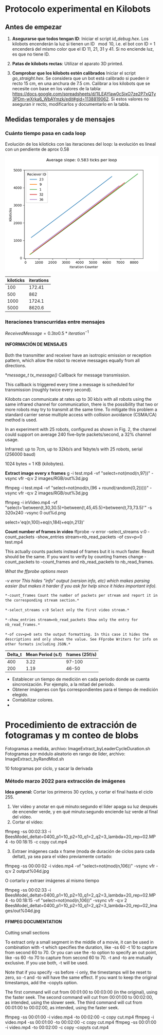 # Protocolo experimental en Kilobots

## Antes de empezar

1. **Asegurarse que todos tengan ID**:
   Iniciar el script *id_debug.hex*. Los kilobots encenderán la luz si tienen un ID $\mod 10$, i.e. el bot con ID = 1 encenderá del mismo color que el ID 11, 21, 31 y 41. Si no enciende luz, es que no tiene ID.
2. **Patas de kilobots rectas**:
   Utilizar el aparato 3D printed.


3. **Comprobar que los kilobots estén calibrados**
   Iniciar el script *go_straight.hex*. Se considera que un bot está calibrado si pueden ir recto 15 cm, en una anchura de 7.5 cm.
   Calibrar a los kilobots que se necesite con base en los valores de la tabla:
    https://docs.google.com/spreadsheets/d/1lLEAYlaw0cSjxO7ze2P7xQTy3PDm-wXrka6_WbAYmzk/edit#gid=1138819062.
   Si estos valores no aseguran ir recto, modificarlos y documentarlo en la tabla.



## Medidas temporales y de mensajes

### Cuánto tiempo pasa en cada loop

Evolución de los kiloticks con las iteraciones del loop: la evolución es lineal con un pendiente de aprox 0.58


![](counter_vs_kiloticks_kilobots_10.png)


| kiloticks | iterations |
| --------- | ---------- |
| 100       | 172.41     |
| 500       | 862        |
| 1000      | 1724.1     |
| 5000      | 8620.6     |

### Iteraciones transcurridas entre mensajes

$ReceivedMessage =  0.3to0.5*iteration^{-1}$


#### INFORMACIÓN DE MENSAJES


Both the transmitter and receiver have an isotropic emission or reception pattern, which allow the robot to receive messages equally from all directions.

**message_t *tx_message()**
Callback for message transmission.

This callback is triggered every time a message is scheduled for transmission (roughly twice every second).

Kilobots can communicate at rates up to 30 kb/s with all robots using the same infrared channel for communication, there is the possibility that two or more robots may try to transmit at the same time. To mitigate this problem a standard carrier sense multiple access with collision avoidance (CSMA/CA) method is used.

In an experiment with 25 robots, configured as shown in Fig. 2, the channel could support on average 240 five-byte packets/second, a 32% channel usage.

Infrarred:  up to 7cm, up to 32kb/s  and 1kbyte/s with  25 robots, serial (256000 baud)

1024 bytes = 1 KB (kilobytes).


**Extract image every x frames**
g -i test.mp4 -vf "select=not(mod(n\,97))" -vsync vfr -q:v 2 images/RGB/out%3d.jpg


ffmpeg -i test.mp4 -vf "select=not(mod(n\,(96 + round(random(0,2)))))" -vsync vfr -q:v 2 images/RGB/out%3d.jpg


ffmpeg -i inVideo.mp4
  -vf "select='between(t,30,30.5)+between(t,45,45.5)+between(t,73,73.5)'"
  -s 320x240 -vsync 0 out%d.png

select='eq(n\,100)+eq(n\,184)+eq(n\,213)'

**Count number of frames in video**
  ffprobe -v error -select_streams v:0 -count_packets -show_entries stream=nb_read_packets -of csv=p=0 test.mp4


This actually counts packets instead of frames but it is much faster. Result should be the same. If you want to verify by counting frames change -count_packets to -count_frames and nb_read_packets to nb_read_frames.

*What the ffprobe options mean*

  *-v error This hides "info" output (version info, etc) which makes parsing easier (but makes it harder if you ask for help since it hides important info).*

    *-count_frames Count the number of packets per stream and report it in the corresponding stream section.*

    *-select_streams v:0 Select only the first video stream.*

    *-show_entries stream=nb_read_packets Show only the entry for nb_read_frames.*

    *-of csv=p=0 sets the output formatting. In this case it hides the descriptions and only shows the value. See FFprobe Writers for info on other formats including JSON.*



| Delta_t | Mean Period (s.f) | frames (25f/s) |
| ------- | ----------------- | -------------- |
| 400     | 3.22              | 97-100         |
| 200     | 1.19              | 46-50          |



- Establecer un tiempo de medición en cada periodo donde se cuenta sincronización. Por ejemplo, a la mitad del periodo.
- Obtener imágenes con fps correspondientes para el tiempo de medición elegido.
- Contabilizar colores.
-

# Procedimiento de extracción de fotogramas y m conteo de blobs
Fotogramas a medida, archivo: ImageExtract_byLeaderCycleDuration.sh
Fotogramas por módulo aleatorio en rango de lider, archivo: ImageExtract_byRandMod.sh

10 fotogramas por ciclo, y sacar la derivada



### Método marzo 2022 para extracción de imágenes

**Idea general:** Cortar los primeros 30 cyclos, y cortar el final hasta el ciclo 255.

1. Ver vídeo y anotar en qué minuto:segundo el líder apaga su luz después de encender verde, y en qué minuto:segundo enciende luz verde al final del vídeo.
2. Cortar el vídeo:

ffmpeg -ss 00:02:33 -i BeesModel_deltat=0400_p1=10_p2=10_q1=2_q2=3_lambda=20_rep=02.MP4 -to 00:18:15 -c copy cut.mp4


3. Extraer imágenes cada x frame (moda de duración de ciclos para cada deltat), ya sea para el vídeo previamente cortado:

ffmpeg -ss 00:00:02 -i  video.mp4 -vf "select=not(mod(n\,106))" -vsync vfr -q:v 2 output%04d.jpg

O cortarlo y extraer imágenes al mismo tiempo

ffmpeg -ss 00:02:33 -i BeesModel_deltat=0400_p1=10_p2=10_q1=2_q2=3_lambda=20_rep=02.MP4 -to 00:18:15 -vf "select=not(mod(n\,106))" -vsync vfr -q:v 2 BeesModel_deltat=0400_p1=10_p2=10_q1=2_q2=3_lambda=20_rep=02_Images/out%04d.jpg



#### FFMPEG DOCUMENTATION
Cutting small sections

To extract only a small segment in the middle of a movie, it can be used in combination with -t which specifies the duration, like -ss 60 -t 10 to capture from second 60 to 70. Or you can use the -to option to specify an out point, like -ss 60 -to 70 to capture from second 60 to 70. -t and -to are mutually exclusive. If you use both, -t will be used.

Note that if you specify -ss before -i only, the timestamps will be reset to zero, so -t and -to will have the same effect. If you want to keep the original timestamps, add the -copyts option.

The first command will cut from 00:01:00 to 00:03:00 (in the original), using the faster seek.
The second command will cut from 00:01:00 to 00:02:00, as intended, using the slower seek.
The third command will cut from 00:01:00 to 00:02:00, as intended, using the faster seek.

ffmpeg -ss 00:01:00 -i video.mp4 -to 00:02:00 -c copy cut.mp4
ffmpeg -i video.mp4 -ss 00:01:00 -to 00:02:00 -c copy cut.mp4
ffmpeg -ss 00:01:00 -i video.mp4 -to 00:02:00 -c copy -copyts cut.mp4
